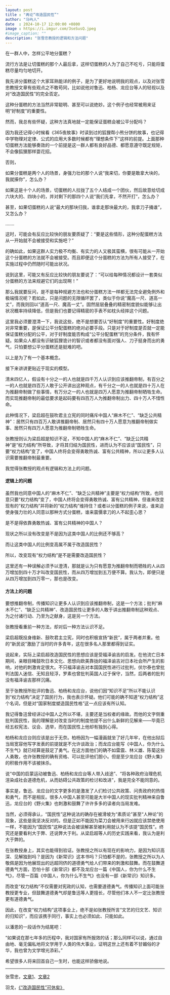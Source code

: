 ```yaml
---
layout: post
title : "再论“改造国民性”"
author: "马屿人"
date  : 2024-10-17 12:00:00 +0800
image : https://i.imgur.com/3seSusQ.jpeg
#image_caption: ""
description: "张雪忠教授的逻辑和方法问题"
---
```


在一群人中，怎样公平地分蛋糕？

流行方法是让切蛋糕的那个人最后拿，这样切蛋糕的人为了自己不吃亏，只能将蛋糕尽量均匀地切开。

<!--more-->

我先讲分蛋糕这个大家耳熟能详的例子，是为了更好地说明我的观点，以及对张雪忠教授文章有些观点之不敢苟同，比如说他对鲁迅、柏杨、龙应台等人的轻视以及对“改造国民性”的完全否定。

这种分蛋糕的方法当然非常聪明、甚至可以说绝妙。这个例子也经常被用来证明“好制度”的重要性。

然而，我总有些怀疑，这种方法真地就一定能保证蛋糕会被公平分配吗？

因为我还记得小时候看《365夜故事》时读到过的狐狸帮小熊分饼的故事，也记得中学物理对定律、公式的应用大多数时候都有“理想条件下”这样的前提。上面那种切蛋糕方法能够奏效的一个前提是这一群人都有良好品德、都愿意遵守既定规矩，不会像狐狸那样耍花招。

否则，

如果分蛋糕是两个人的场景，身强力壮的那个人说“我来切，你要是敢拿大块的，我就揍你”，怎么办？

如果这是十个人的场景，切蛋糕的人拉拢了五个人结成一个团伙，然后故意给切成六块大的、四块小的，并对剩下的那四个人说“我们先拿，不然开打”，怎么办？

甚至，如果切蛋糕的人说“最大的那块归我，谁拿走那块最大的，我拿刀子捅谁”，又怎么办？

.......

这时，可能会有反应比较快的朋友要质疑了：“要是这些情形，这种分配蛋糕方法从一开始就不会被接受和实施吧？”

的确如此，如果这群人实力极不均衡、有实力的人又极其蛮横，很有可能从一开始这个分蛋糕的方法就不会被接受。而且即便这个分蛋糕的方法为所有人接受了，在实施过程中仍然随时可能出状况。

说到这里，可能又有反应比较快的朋友要说了：“可以给每种情况都设计一套类似分蛋糕的方法来规避它们的出现啊！”

那么我就要反问，是不是每种规避方法也和分蛋糕方法一样都无法完全避免例外和极端情况呢？若如此，只是问题的无限循环罢了，类似于你说“魔高一尺、道高一丈”，而我则回以“道高一尺、魔高一丈”。固然层层叠叠的精密制度貌似能够让出状况概率持续降低，但是我们也要记得精密的手表不如枕头经摔这个问题。

这里我必须要澄清一下，我说这些，绝不是想要否认“好制度”的重要性。好制度绝对非常重要，是保证公平分配蛋糕的绝对必要手段。只是对于好制度是否就一定能保证蛋糕分配的公平，对于好制度能否构成“公平分配蛋糕”的充分条件，我有怀疑。如果众人都没有识破狐狸诡计的智识或者都没有面对强人、刀子挺身而出的勇气，只怕要想公平分蛋糕还是挺难的吧。

以上是为了有一个基本概念。

接下来讲讲更贴近于现实的模型。

清末四亿人，假设有十分之一的人也就是四千万人认识到应该推翻帝制，有百分之一的人也就是四百万人敢于公开讲出这种观点，有千分之一的人也就是四十万人在为推翻帝制做了些事情，有万分之一的人也就是四万人愿意为推翻帝制牺牲生命。而实现推翻帝制的最低要求是起码要有四百万人为推翻帝制出力、四十万人不惜性命。

此种情况下，梁启超在鼓吹君主立宪的同时痛斥中国人“麻木不仁”、“缺乏公共精神”：居然只有四百万人敢讲推翻帝制、居然只有四十万人愿意为推翻帝制做实事、居然只有四万人愿意为推翻帝制牺牲生命。

张教授则认为梁启超是知识不足，不知中国人的“麻木不仁”、“缺乏公共精神”是“权力结构”所导致，才将其归结为国民性，进而认为不应该谈“国民性”，只要“权力结构”变了，中国人终将会变得勇敢热诚、富有公共精神，所以让更多人认识需要推翻帝制最重要。

我觉得张教授的观点有逻辑和方法上的问题。

#### 逻辑上的问题

虽然我也同意中国人的“麻木不仁”、“缺乏公共精神”主要是“权力结构”所致，也同意只要“权力结构”变了，中国人终将会变得勇敢热诚、富有公共精神，但谁来改变现有的“权力结构”并将新的“权力结构”维持住？或者以分蛋糕的例子来说，谁来迫使身强力壮的人同意以那种方式分蛋糕，谁来震慑拿刀的人不起歪心思？

是不是得依靠勇敢热诚、富有公共精神的中国人？

现状之所以没有改变是不是因为这类中国人的比例还不够高？

而让这类中国人的比例变高属不属于改造国民性？

所以，改变现有“权力结构”是不是需要改造国民性？

这里还有一种误解必须予以澄清，那就是认为只有愿意为推翻帝制而牺牲的人从四万增加到四十万才叫改变国民性，而从四万增加到五万便不算。我认为，即便只是从四万增加到四万零一，那也是改变。

#### 方法上的问题

要想推翻帝制，传播知识让更多人认识到应该推翻帝制，这是一个方法；批判“麻木不仁”、“缺乏公共精神”、改造国民性让更多的人敢于讲出推翻帝制这种观点、为之付诸行动、乃至为之献身，这是另一个方法。

张教授看重前一种方法，却对后一种方法认识不足。

梁启超既投身维新、鼓吹君主立宪，同时也积极宣扬“新民”，属于两者并重。他的“新民说”激励了当时的许多青年，这在很多名人那里都得到证实。

说起来，实际上梁启超改造国民性的思想应该是受福泽谕吉的启发。在他流亡日本期间，亲眼目睹鼓吹日本文化、思想向欧美靠拢的福泽谕吉对日本社会所产生的影响，对他的刺激肯定很大。不只福泽谕吉对本国国民性进行过批判，伏尔泰也曾批判法国人迷信、无知且轻浮，罗素也曾批判英国人过于保守，当然，后两者的批判没有福泽谕吉那样沉痛。

至于张教授所批评的鲁迅、柏杨和龙应台，说他们因“知识不足”所以不能认识到“权力结构”决定了国民行为，我也表示怀疑。他们可能的确不知道“权力结构”这个名词，但是对“国家制度塑造国民性格”这一点应该有所认知。

我记得鲁迅曾经讲过中国人之所以不堪，主要还是当权者的缘故。而他的文字侧重批判国民性，我的理解是对改变当时的制度他提不出什么新鲜的见解来——毕竟已经五权宪法、议会、选举，而在国民性上他却有独到心得。

柏杨和龙应台则应该是出于无奈。柏杨因为一幅漫画就坐了好几年牢，在他出狱后当局宽容他写字发表的前提就是不允许谈政治；而龙应台能写《中国人，你为什么不生气》就已经算是鼓足了勇气。在这方面他们的确不如雷震、林义雄、陈菊这些人勇敢，也许张教授的确有资格、可以批评他们胆小。但是至少龙应台《野火集》的积极作用不该被抹杀。

说“中国的启蒙运动被鲁迅、柏杨和龙应台等人带入歧途”、“将各种政府治理危机渲染成社会道德危机，从而妨碍公共政策的检讨和改进”，我是完全不能同意的。

事实是，鲁迅、龙应台的文字更多的是激发了人们检讨公共政策、问责政府的热情和勇气，而不是相反。很多人中国人甚至可能是大半中国人的现实批判精神来自鲁迅，龙应台的《野火集》也刺激和鼓舞了许许多多的读者向当局发难。

当然，必须得承认，“国民性”这种说法的确存在被滑坡为“素质论”甚至“人种论”的现象，这些是我坚决反对的。但是正如不能因为菜刀会被用来行凶就应该禁绝使用一样，不能因为“国民性”这种说法会被误解甚至被利用就认为不该提“国民性”。终究还是要看利大于弊、还说弊大于利。从梁启超等人的历史实践来看，我认为是利大于弊的。

在张教授身上，其实也能得到验证。张教授之所以有现在的影响力，是因为知识高深、见解独到吗？是因为《新常识》这本书吗？只怕都不是的，张教授之所以为人敬佩是因为他展现出的远超同侪的道德勇气给人们带来的刺激和鼓舞。而在鼓舞道德勇气方面，恐怕十部《新常识》都不及龙应台一篇《中国人，你为什么不生气》，尽管一百篇《中国人，你为什么不生气》也没有一部《新常识》知识多。

而改变“权力结构”不仅需要对宪政的认知，也需要道德勇气。传播知识上面可能张教授更专业，但鼓舞道德勇气却是鲁迅等人更擅长，尽管他们本人不一定比张教授更有道德勇气。

因此，在改变“权力结构”这项事业上，绝不是如张教授所言“文艺的归文艺、知识的归知识”，而应该携手同行，事实上也必须如此、只能如此。

以潘恩的一段话作为结尾吧：

“如果说在那七年多的历程中，我对国家有所报效的话；那么同样可以说，通过自由地、毫无偏私地将文学用于人类的伟大事业，证明这世上还有着不甘媚俗的才华，我也曾为文学增光添彩。”

希望很多人将来回首自己一生时，也能这样骄傲地说。

---

张雪忠，[文章1](https://mp.weixin.qq.com/s/chiGCxyrx9K0MdVc70AJWQ)、[文章2](https://mp.weixin.qq.com/s/uRiLoX8ES0Wb83psUmW1_w)

羽戈，[《“改造国民性”可休矣》](https://mp.weixin.qq.com/s/1srh7qszQA444YFYWVWNaA)

<!--END-->